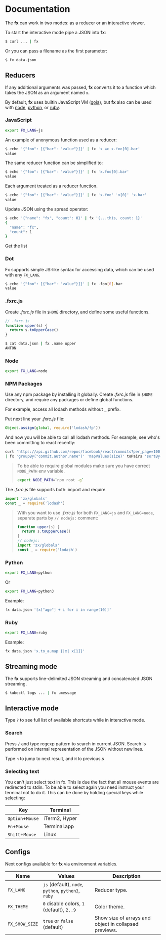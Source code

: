 # Documentation

The **fx** can work in two modes: as a reducer or an interactive viewer.

To start the interactive mode pipe a JSON into **fx**:

```sh
$ curl ... | fx
```

Or you can pass a filename as the first parameter:

```sh
$ fx data.json
```

## Reducers

If any additional arguments was passed, **fx** converts it to a function which 
takes the JSON as an argument named `x`.

By default, **fx** uses builtin JavaScript VM ([goja](https://github.com/dop251/goja)), 
but **fx** also can be used with [node](#node), [python](#python), or [ruby](#ruby).

### JavaScript

```sh
export FX_LANG=js
```

An example of anonymous function used as a reducer:
```sh
$ echo '{"foo": [{"bar": "value"}]}' | fx 'x => x.foo[0].bar'
value
```

The same reducer function can be simplified to:

```sh
$ echo '{"foo": [{"bar": "value"}]}' | fx 'x.foo[0].bar'
value
```

Each argument treated as a reducer function.

```sh
$ echo '{"foo": [{"bar": "value"}]}' | fx 'x.foo' 'x[0]' 'x.bar'
value
```

Update JSON using the spread operator:

```sh
$ echo '{"name": "fx", "count": 0}' | fx '{...this, count: 1}'
{
  "name": "fx",
  "count": 1
}
```

Get the list 

### Dot

Fx supports simple JS-like syntax for accessing data, which can be used with any
`FX_LANG`.

```sh
$ echo '{"foo": [{"bar": "value"}]}' | fx .foo[0].bar
value
```

### .fxrc.js

Create _.fxrc.js_ file in `$HOME` directory, and define some useful functions.

```js
// .fxrc.js
function upper(s) {
  return s.toUpperCase()
}
```

```sh
$ cat data.json | fx .name upper
ANTON
```

### Node

```sh
export FX_LANG=node
```

### NPM Packages

Use any npm package by installing it globally. Create _.fxrc.js_ file in `$HOME` 
directory, and require any packages or define global functions.

For example, access all lodash methods without `_` prefix. 

Put next line your _.fxrc.js_ file:

```js
Object.assign(global, require('lodash/fp'))
```

And now you will be able to call all lodash methods. For example, see who's been committing to react recently:

```sh
curl 'https://api.github.com/repos/facebook/react/commits?per_page=100' \
| fx 'groupBy("commit.author.name")' 'mapValues(size)' toPairs 'sortBy(1)' reverse 'take(10)' fromPairs
```

> To be able to require global modules make sure you have correct `NODE_PATH` env variable.
> ```sh
> export NODE_PATH=`npm root -g`
> ```

The _.fxrc.js_ file supports both: import and require.

```js
import 'zx/globals'
const _ = require('lodash')
```

> With you want to use _.fxrc.js_ for both `FX_LANG=js` and `FX_LANG=node`,
> separate parts by `// nodejs:` comment:
> ```js
> function upper(s) {
>   return s.toUpperCase()
> }
> // nodejs:
> import 'zx/globals'
> const _ = require('lodash')
> ```

### Python

```sh
export FX_LANG=python
```
Or 
```sh
export FX_LANG=python3
```

Example:

```sh
fx data.json '[x["age"] + i for i in range(10)]'
```

### Ruby

```sh
export FX_LANG=ruby
```

Example:

```sh
fx data.json 'x.to_a.map {|x| x[1]}'
```

## Streaming mode

The **fx** supports line-delimited JSON streaming and concatenated JSON streaming.

```sh
$ kubectl logs ... | fx .message
```

## Interactive mode

Type `?` to see full list of available shortcuts while in interactive mode.

### Search

Press `/` and type regexp pattern to search in current JSON. 
Search is performed on internal representation of the JSON without newlines.

Type `n` to jump to next result, and `N` to previous.s

### Selecting text

You can't just select text in fx. This is due the fact that all mouse events are 
redirected to stdin. To be able to select again you need instruct your terminal 
not to do it. This can be done by holding special keys while selecting:

|       Key        |   Terminal    |
|------------------|---------------|
| `Option`+`Mouse` | iTerm2, Hyper |
| `Fn`+`Mouse`     | Terminal.app  |
| `Shift`+`Mouse`  | Linux         |


## Configs

Next configs available for **fx** via environment variables.

| Name           | Values                                             | Description                                           |
|----------------|----------------------------------------------------|-------------------------------------------------------|
| `FX_LANG`      | `js` (default), `node`, `python`, `python3`, `ruby` | Reducer type.                                         |
| `FX_THEME`     | `0` disable colors, `1` (default), `2..9`       | Color theme.                                          |
| `FX_SHOW_SIZE` | `true` or `false` (default)                        | Show size of arrays and object in collapsed previews. |
